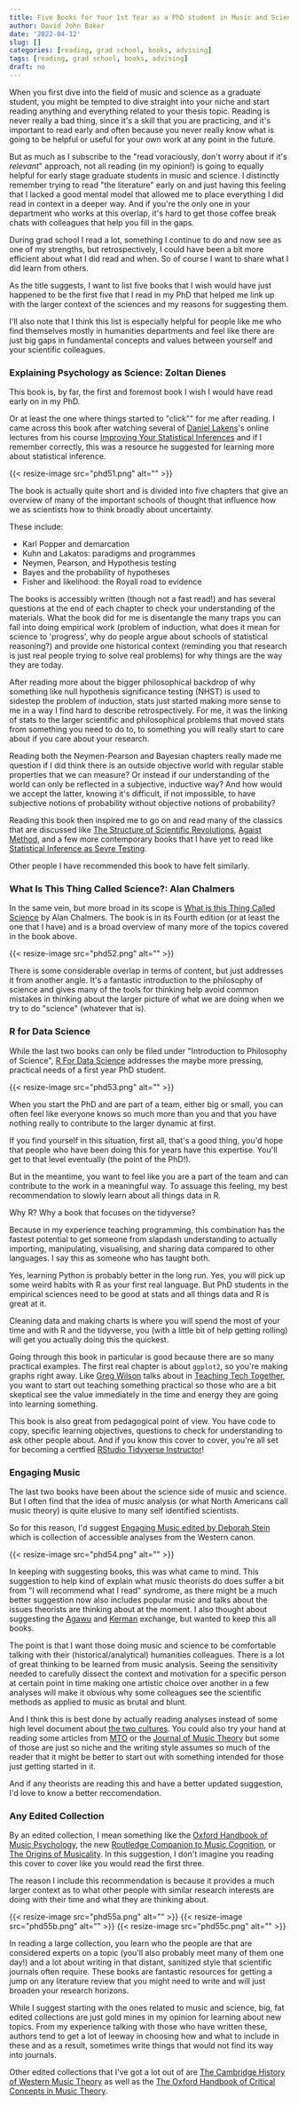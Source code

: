 ```yaml
---
title: Five Books for Your 1st Year as a PhD student in Music and Science
author: David John Baker
date: '2022-04-12'
slug: []
categories: [reading, grad school, books, advising]
tags: [reading, grad school, books, advising]
draft: no
---
```


When you first dive into the field of music and science as a graduate student, you might be tempted to dive straight into your niche and start reading anything and everything related to your thesis topic.
Reading is never really a bad thing, since it's a skill that you are practicing, and it's important to read early and often because you never really know what is going to be helpful or useful for your own work at any point in the future.

But as much as I subscribe to the "read voraciously, don't worry about if it's _relevant_" approach, not all reading (in my opinion!) is going to equally helpful for early stage graduate students in music and science. 
I distinctly remember trying to read "the literature" early on and just having this feeling that I lacked a good mental model that allowed me to place everything I did read in context in a deeper way.
And if you're the only one in your department who works at this overlap, it's hard to get those coffee break chats with colleagues that help you fill in the gaps.

During grad school I read a lot, something I continue to do and now see as one of my strengths, but retrospectively, I could have been a bit more efficient about what I did read and when.
So of course I want to share what I did learn from others. 

As the title suggests, I want to list five books that I wish would have just happened to be the first five that I read in my PhD that helped me link up with the larger context of the sciences and my reasons for suggesting them. 

I'll also note that I think this list is especially helpful for people like me who find themselves mostly in humanities departments and feel like there are just big gaps in fundamental concepts and values between yourself and your scientific colleagues. 

### Explaining Psychology as Science: Zoltan Dienes 

This book is, by far, the first and foremost book I wish I would have read early on in my PhD.

Or at least the one where things started to "click"" for me after reading.
I came across this book after watching several of [Daniel Lakens](https://twitter.com/lakens?lang=en)'s online lectures from his course [Improving Your Statistical Inferences](https://www.coursera.org/learn/statistical-inferences) and if I remember correctly, this was a resource he suggested for learning more about statistical inference.

{{< resize-image src="phd51.png" alt="" >}}

The book is actually quite short and is divided into five chapters that give an overview of many of the important schools of thought that influence how we as scientists how to think broadly about uncertainty.

These include:

- Karl Popper and demarcation
- Kuhn and Lakatos: paradigms and programmes
- Neymen, Pearson, and Hypothesis testing
- Bayes and the probability of hypotheses
- Fisher and likelihood: the Royall road to evidence

The books is accessibly written (though not a fast read!) and has several questions at the end of each chapter to check your understanding of the materials.
What the book did for me is disentangle the many traps you can fall into doing empirical work (problem of induction, what does it mean for science to 'progress', why do people argue about schools of statistical reasoning?) and provide one historical context (reminding you that research is just real people trying to solve real problems) for why things are the way they are today.

After reading more about the bigger philosophical backdrop of why something like null hypothesis significance testing (NHST) is used to sidestep the problem of induction, stats just started making more sense to me in a way I find hard to describe retrospectively.
For me, it was the linking of stats to the larger scientific and philosophical problems that moved stats from something you need to do to, to something you will really start to care about if you care about your research.

Reading both the Neymen-Pearson and Bayesian chapters really made me question if I did think there is an outside objective world with regular stable properties that we can measure?
Or instead if our understanding of the world can only be reflected in a subjective, inductive way?
And how would we accept the latter, knowing it's difficult, if not impossible, to have subjective notions of probability without objective notions of probability?

Reading this book then inspired me to go on and read many of the classics that are discussed like [The Structure of Scientific Revolutions](https://en.wikipedia.org/wiki/The_Structure_of_Scientific_Revolutions), [Agaist Method](https://en.wikipedia.org/wiki/Against_Method), and a few more contemporary books that I have yet to read like [Statistical Inference as Sevre Testing](https://books.google.co.uk/books?id=i_5tDwAAQBAJ).

Other people I have recommended this book to have felt similarly.

### What Is This Thing Called Science?: Alan Chalmers 

In the same vein, but more broad in its scope is [What is this Thing Called Science](https://en.wikipedia.org/wiki/What_Is_This_Thing_Called_Science%3F#:~:text=2%20Editions-,Overview,minimal%20use%20of%20technical%20terms.) by Alan Chalmers.
The book is in its Fourth edition (or at least the one that I have) and is a broad overview of many more of the topics covered in the book above.

{{< resize-image src="phd52.png" alt="" >}}

There is some considerable overlap in terms of content, but just addresses it from another angle.
It's a fantastic introduction to the philosophy of science and gives many of the tools for thinking help avoid common mistakes in thinking about the larger picture of what we are doing when we try to do "science" (whatever that is).

### R for Data Science 

While the last two books can only be filed under "Introduction to Philosophy of Science", [R For Data Science](https://r4ds.had.co.nz/) addresses the maybe more pressing, practical needs of a first year PhD student.

{{< resize-image src="phd53.png" alt="" >}}

When you start the PhD and are part of a team, either big or small, you can often feel like everyone knows so much more than you and that you have nothing really to contribute to the larger dynamic at first.

If you find yourself in this situation, first all, that's a good thing, you'd hope that people who have been doing this for years have this expertise. 
You'll get to that level eventually (the point of the PhD!).

But in the meantime, you want to feel like you are a part of the team and can contribute to the work in a meaningful way.
To assuage this feeling, my best recommendation to slowly learn about all things data in R.

Why R?
Why a book that focuses on the tidyverse?

Because in my experience teaching programming, this combination has the fastest potential to get someone from slapdash understanding to actually importing, manipulating, visualising, and sharing data compared to other languages.
I say this as someone who has taught both.

Yes, learning Python is probably better in the long run.
Yes, you will pick up some weird habits with R as your first real language.
But PhD students in the empirical sciences need to be good at stats and all things data and R is great at it. 

Cleaning data and making charts is where you will spend the most of your time and with R and the tidyverse, you (with a little bit of help getting rolling) will get you actually doing this the quickest.

Going through this book in particular is good because there are so many practical examples.
The first real chapter is about `ggplot2`, so you're making graphs right away.
Like [Greg Wilson]() talks about in [Teaching Tech Together](), you want to start out teaching something practical so those who are a bit skeptical see the value immediately in the time and energy they are going into learning something.

This book is also great from pedagogical point of view.
You have code to copy, specific learning objectives, questions to check for understanding to ask other people about.
And if you know this cover to cover, you're all set for becoming a certfied [RStudio Tidyverse Instructor]()! 


### Engaging Music  

The last two books have been about the science side of music and science.
But I often find that the idea of music analysis (or what North Americans call music theory) is quite elusive to many self identified scientists.

So for this reason, I'd suggest [Engaging Music edited by Deborah Stein](https://global.oup.com/ushe/product/engaging-music-9780195170108?cc=gb&lang=en&) which is collection of accessible analyses from the Western canon.

{{< resize-image src="phd54.png" alt="" >}}

In keeping with suggesting books, this was what came to mind.
This suggestion to help kind of explain what music theorists do does suffer a bit from "I will recommend what I read" syndrome, as there might be a much better suggestion now also includes popular music and talks about the issues theorists are thinking about at the moment.
I also thought about suggesting the [Agawu](https://www.jstor.org/stable/3700446?seq=1) and [Kerman](https://www.jstor.org/stable/1343130?seq=1) exchange, but wanted to keep this all books.

The point is that I want those doing music and science to be comfortable talking with their (historical/analytical) humanities colleagues.
There is a lot of great thinking to be learned from music analysis.
Seeing the sensitivity needed to carefully dissect the context and motivation for a specific person at certain point in time making one artistic choice over another in a few analyses will make it obvious why some colleagues see the scientific methods as applied to music as brutal and blunt.

And I think this is best done by actually reading analyses instead of some high level document about [the two cultures]().
You could also try your hand at reading some articles from [MTO](https://www.mtosmt.org/index.php) or the [Journal of Music Theory](https://read.dukeupress.edu/journal-of-music-theory) but some of those are just so niche and the writing style assumes so much of the reader that it might be better to start out with something intended for those just getting started in it.

And if any theorists are reading this and have a better updated suggestion, I'd love to know a better reccomendation.

### Any Edited Collection 

By an edited collection, I mean something like the [Oxford Handbook of Music Psychology](https://www.oxfordhandbooks.com/view/10.1093/oxfordhb/9780198722946.001.0001/oxfordhb-9780198722946), the new [Routledge Companion to Music Cognition](https://www.routledge.com/The-Routledge-Companion-to-Music-Cognition/Ashley-Timmers/p/book/9780367876555), or [The Origins of Musicality](https://mitpress.mit.edu/books/origins-musicality).
In this suggestion, I don't imagine you reading this cover to cover like you would read the first three.

The reason I include this recommendation is because it provides a much larger context as to what other people with similar research interests are doing with their time and what they are thinking about.

{{< resize-image src="phd55a.png" alt="" >}}
{{< resize-image src="phd55b.png" alt="" >}}
{{< resize-image src="phd55c.png" alt="" >}}

In reading a large collection, you learn who the people are that are considered experts on a topic (you'll also probably meet many of them one day!) and a lot about writing in that distant, sanitized style that scientific journals often require. 
These books are fantastic resources for getting a jump on any literature review that you might need to write and will just broaden your research horizons.

While I suggest starting with the ones related to music and science, big, fat edited collections are just gold mines in my opinion for learning about new topics.
From my experience talking with those who have written these, authors tend to get a lot of leeway in choosing how and what to include in these and as a result, sometimes write things that would not find its way into journals.

Other edited collections that I've got a lot out of are [The Cambridge History of Western Music Theory](https://www.cambridge.org/core/books/cambridge-history-of-western-music-theory/1E331E53DC92BE497C74D40DE195105A) as well as the [The Oxford Handbook of Critical Concepts in Music Theory](https://global.oup.com/academic/product/the-oxford-handbook-of-critical-concepts-in-music-theory-9780190454746?cc=gb&lang=en&).


